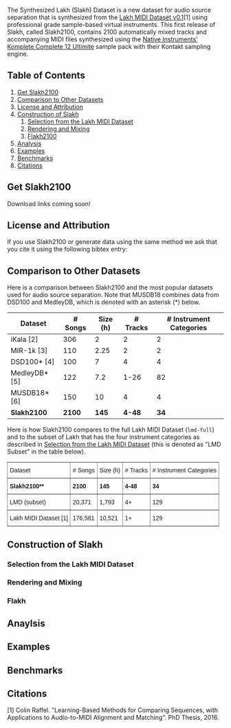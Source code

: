The Synthesized Lakh (Slakh) Dataset is a new dataset for audio source separation that is synthesized from the [Lakh MIDI Dataset v0.1](https://colinraffel.com/projects/lmd/)[1] using professional grade sample-based virtual instruments. This first release of Slakh, called Slakh2100, contains 2100 automatically mixed tracks and accompanying MIDI files synthesized using the [Native Instruments' Komplete Complete 12 Ultimite](https://www.native-instruments.com/en/products/komplete/bundles/komplete-12-ultimate/) sample pack with their Kontakt sampling engine.


## Table of Contents

1. [Get Slakh2100](#download)
2. [Comparison to Other Datasets](#comparison)
3. [License and Attribution](#license)
4. [Construction of Slakh](#construction)
    1. [Selection from the Lakh MIDI Dataset](#selection)
    2. [Rendering and Mixing](#rendering)
    3. [Flakh2100](#flakh)
5. [Analysis](#analysis)
6. [Examples](#examples)
7. [Benchmarks](#benchmarks)
8. [Citations](#citations)
 

## Get Slakh2100 <a name="download"></a>

Download links coming soon!

## License and Attribution <a name="license"></a>
  
If you use Slakh2100 or generate data using the same method we ask that you cite it using the following bibtex entry:

<BibTex entry here>

## Comparison to Other Datasets <a name="comparison"></a>

Here is a comparison between Slakh2100 and the most popular datasets used for audio source separation. Note that MUSDB18 combines data from DSD100 and MedleyDB, which is denoted with an asterisk (\*) below.

| Dataset       | # Songs  | Size (h) | # Tracks | # Instrument Categories |
|---------------|----------|----------|----------|-------------------------|
| iKala [2]     | 306      | 2        | 2        | 2                       |
| MIR-1k [3]    | 110      | 2.25     | 2        | 2                       |
| DSD100* [4]   | 100      | 7        | 4        | 4                       |
| MedleyDB* [5] | 122      | 7.2      | 1-26     | 82                      |
| MUSDB18* [6]  | 150      | 10       | 4        | 4                       |
| **Slakh2100** | **2100** | **145**  | **4-48** | **34**                  |


Here is how Slakh2100 compares to the full Lakh MIDI Dataset (`lmd-full`) and to the subset of Lakh that has the four instrument categories as described in [Selection from the Lakh MIDI Dataset](#selection) (this is denoted as "LMD Subset" in the table below).

<style type="text/css">
.tg  {border-collapse:collapse;border-spacing:0;}
.tg td{font-family:Arial, sans-serif;font-size:14px;padding:10px 5px;border-style:solid;border-width:1px;overflow:hidden;word-break:normal;border-color:black;}
.tg th{font-family:Arial, sans-serif;font-size:14px;font-weight:normal;padding:10px 5px;border-style:solid;border-width:1px;overflow:hidden;word-break:normal;border-color:black;}
.tg .tg-0pky{border-color:inherit;text-align:left;vertical-align:top}
</style>
<table class="tg">
  <tr>
    <th class="tg-0pky">Dataset</th>
    <th class="tg-0pky"># Songs</th>
    <th class="tg-0pky">Size (h)</th>
    <th class="tg-0pky"># Tracks</th>
    <th class="tg-0pky"># Instrument Categories</th>
  </tr>
  <tr>
      <td class="tg-0pky"><b>Slakh2100**</b></td>
      <td class="tg-0pky"><b>2100</b></td>
      <td class="tg-0pky"><b>145</b></td>
      <td class="tg-0pky"><b>4-48</b></td>
      <td class="tg-0pky"><b>34</b></td>
  </tr>
  <tr>
    <td class="tg-0pky">LMD (subset)</td>
    <td class="tg-0pky">20,371</td>
    <td class="tg-0pky">1,793<br></td>
    <td class="tg-0pky">4+<br></td>
    <td class="tg-0pky">129<br></td>
  </tr>
  <tr>
    <td class="tg-0pky">Lakh MIDI Dataset [1]</td>
    <td class="tg-0pky">176,581</td>
    <td class="tg-0pky">10,521</td>
    <td class="tg-0pky">1+<br></td>
    <td class="tg-0pky">129<br></td>
  </tr>
</table>


## Construction of Slakh <a name="construction"></a>
### Selection from the Lakh MIDI Dataset <a name="selection"></a>

### Rendering and Mixing <a name="rendering"></a>

### Flakh <a name="flakh"></a>

## Anaylsis <a name="analysis"></a>

## Examples <a name="examples"></a>

## Benchmarks <a name="benchmarks"></a>


## Citations <a name="citations"></a>

[1] Colin Raffel. "Learning-Based Methods for Comparing Sequences, with Applications to Audio-to-MIDI Alignment and Matching". PhD Thesis, 2016.
